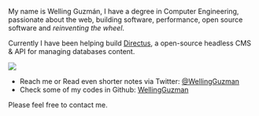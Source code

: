 My name is Welling Guzmán, I have a degree in Computer Engineering, passionate about the web, building software, performance, open source software and _reinventing the wheel_.

Currently I have been helping build [Directus](https://getdirectus.com), a open-source headless CMS & API for managing databases content.

![](//wellingguzman.com/images/me.jpg)

- Reach me or Read even shorter notes via Twitter: [@WellingGuzman](https://twitter.com/WellingGuzman)
- Check some of my codes in Github: [WellingGuzman](https://github.com/WellingGuzman)

Please feel free to contact me.
